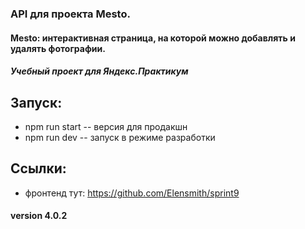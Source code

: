 ### API для проекта Mesto. 

#### Mesto: интерактивная страница, на которой можно добавлять и удалять фотографии.
##### Учебный проект для Яндекс.Практикум

## Запуск:

- npm run start -- версия для продакшн
- npm run dev -- запуск в режиме разработки

## Ссылки:
- фронтенд тут: https://github.com/Elensmith/sprint9

#### version 4.0.2
